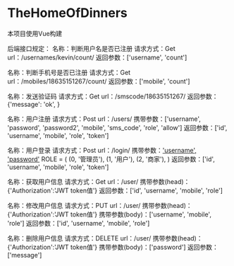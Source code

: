 # TheHomeOfDinners

本项目使用Vue构建




后端接口规定：
名称：判断用户名是否已注册
请求方式：Get
url：/usernames/kevin/count/
返回参数：['username', 'count']


名称：判断手机号是否已注册
请求方式：Get
url：/mobiles/18635151267/count/
返回参数：['mobile', 'count']


名称：发送验证码
请求方式：Get
url：/smscode/18635151267/
返回参数：{'message': 'ok', }


名称：用户注册
请求方式：Post
url：/users/
携带参数：['username', 'password', 'password2', 'mobile', 'sms_code', 'role', 'allow']
返回参数：['id', 'username', 'mobile', 'role', 'token']


名称：用户登录
请求方式：Post
url：/login/
携带参数：['username', 'password'](直接把用户的role属性附加在username的开头)
        ROLE = (
            (0, '管理员'),
            (1, '用户'),
            (2, '商家'),
        )
返回参数：['id', 'username', 'mobile', 'role', 'token']


名称：获取用户信息
请求方式：Get
url：/user/
携带参数(head)：{'Authorization':'JWT token值'}
返回参数：['id', 'username', 'mobile', 'role']


名称：修改用户信息
请求方式：PUT
url：/user/
携带参数(head)：{'Authorization':'JWT token值'}
携带参数(body)：['username', 'mobile', 'role']
返回参数：['id', 'username', 'mobile', 'role']


名称：删除用户信息
请求方式：DELETE
url：/user/
携带参数(head)：{'Authorization':'JWT token值'}
携带参数(body)：['password']
返回参数：['message']
